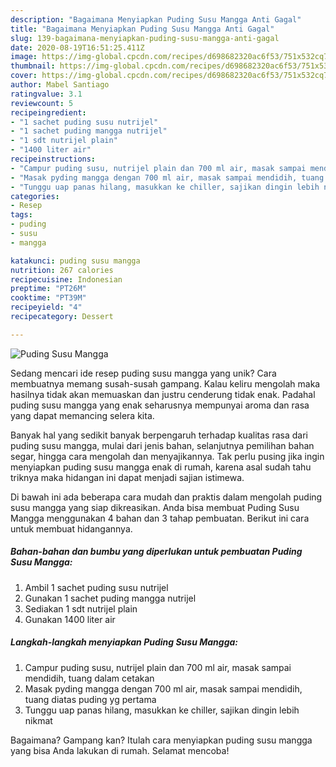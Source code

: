 ```yaml
---
description: "Bagaimana Menyiapkan Puding Susu Mangga Anti Gagal"
title: "Bagaimana Menyiapkan Puding Susu Mangga Anti Gagal"
slug: 139-bagaimana-menyiapkan-puding-susu-mangga-anti-gagal
date: 2020-08-19T16:51:25.411Z
image: https://img-global.cpcdn.com/recipes/d698682320ac6f53/751x532cq70/puding-susu-mangga-foto-resep-utama.jpg
thumbnail: https://img-global.cpcdn.com/recipes/d698682320ac6f53/751x532cq70/puding-susu-mangga-foto-resep-utama.jpg
cover: https://img-global.cpcdn.com/recipes/d698682320ac6f53/751x532cq70/puding-susu-mangga-foto-resep-utama.jpg
author: Mabel Santiago
ratingvalue: 3.1
reviewcount: 5
recipeingredient:
- "1 sachet puding susu nutrijel"
- "1 sachet puding mangga nutrijel"
- "1 sdt nutrijel plain"
- "1400 liter air"
recipeinstructions:
- "Campur puding susu, nutrijel plain dan 700 ml air, masak sampai mendidih, tuang dalam cetakan"
- "Masak pyding mangga dengan 700 ml air, masak sampai mendidih, tuang diatas puding yg pertama"
- "Tunggu uap panas hilang, masukkan ke chiller, sajikan dingin lebih nikmat"
categories:
- Resep
tags:
- puding
- susu
- mangga

katakunci: puding susu mangga 
nutrition: 267 calories
recipecuisine: Indonesian
preptime: "PT26M"
cooktime: "PT39M"
recipeyield: "4"
recipecategory: Dessert

---
```



![Puding Susu Mangga](https://img-global.cpcdn.com/recipes/d698682320ac6f53/751x532cq70/puding-susu-mangga-foto-resep-utama.jpg)

Sedang mencari ide resep puding susu mangga yang unik? Cara membuatnya memang susah-susah gampang. Kalau keliru mengolah maka hasilnya tidak akan memuaskan dan justru cenderung tidak enak. Padahal puding susu mangga yang enak seharusnya mempunyai aroma dan rasa yang dapat memancing selera kita.

Banyak hal yang sedikit banyak berpengaruh terhadap kualitas rasa dari puding susu mangga, mulai dari jenis bahan, selanjutnya pemilihan bahan segar, hingga cara mengolah dan menyajikannya. Tak perlu pusing jika ingin menyiapkan puding susu mangga enak di rumah, karena asal sudah tahu triknya maka hidangan ini dapat menjadi sajian istimewa.




Di bawah ini ada beberapa cara mudah dan praktis dalam mengolah puding susu mangga yang siap dikreasikan. Anda bisa membuat Puding Susu Mangga menggunakan 4 bahan dan 3 tahap pembuatan. Berikut ini cara untuk membuat hidangannya.

<!--inarticleads1-->

##### Bahan-bahan dan bumbu yang diperlukan untuk pembuatan Puding Susu Mangga:

1. Ambil 1 sachet puding susu nutrijel
1. Gunakan 1 sachet puding mangga nutrijel
1. Sediakan 1 sdt nutrijel plain
1. Gunakan 1400 liter air




<!--inarticleads2-->

##### Langkah-langkah menyiapkan Puding Susu Mangga:

1. Campur puding susu, nutrijel plain dan 700 ml air, masak sampai mendidih, tuang dalam cetakan
1. Masak pyding mangga dengan 700 ml air, masak sampai mendidih, tuang diatas puding yg pertama
1. Tunggu uap panas hilang, masukkan ke chiller, sajikan dingin lebih nikmat




Bagaimana? Gampang kan? Itulah cara menyiapkan puding susu mangga yang bisa Anda lakukan di rumah. Selamat mencoba!
